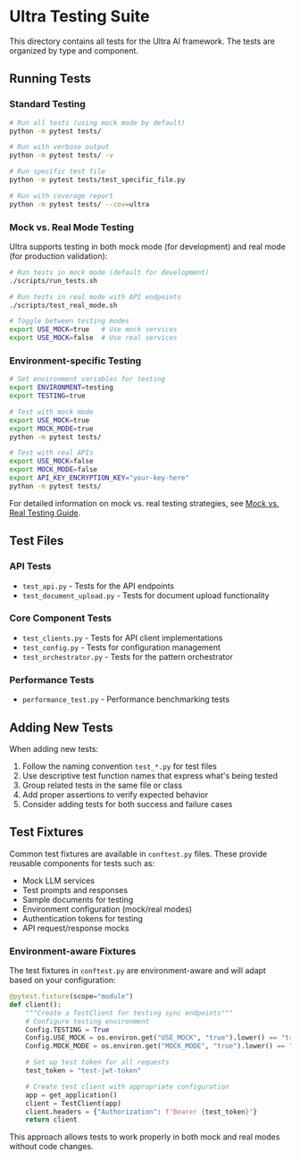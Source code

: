 # Ultra Testing Suite

This directory contains all tests for the Ultra AI framework. The tests are organized by type and component.

## Running Tests

### Standard Testing

```bash
# Run all tests (using mock mode by default)
python -m pytest tests/

# Run with verbose output
python -m pytest tests/ -v

# Run specific test file
python -m pytest tests/test_specific_file.py

# Run with coverage report
python -m pytest tests/ --cov=ultra
```

### Mock vs. Real Mode Testing

Ultra supports testing in both mock mode (for development) and real mode (for production validation):

```bash
# Run tests in mock mode (default for development)
./scripts/run_tests.sh

# Run tests in real mode with API endpoints
./scripts/test_real_mode.sh

# Toggle between testing modes
export USE_MOCK=true   # Use mock services
export USE_MOCK=false  # Use real services
```

### Environment-specific Testing

```bash
# Set environment variables for testing
export ENVIRONMENT=testing
export TESTING=true

# Test with mock mode
export USE_MOCK=true
export MOCK_MODE=true
python -m pytest tests/

# Test with real APIs
export USE_MOCK=false
export MOCK_MODE=false
export API_KEY_ENCRYPTION_KEY="your-key-here"
python -m pytest tests/
```

For detailed information on mock vs. real testing strategies, see [Mock vs. Real Testing Guide](../documentation/testing/mock_vs_real_testing.md).

## Test Files

### API Tests

- `test_api.py` - Tests for the API endpoints
- `test_document_upload.py` - Tests for document upload functionality

### Core Component Tests

- `test_clients.py` - Tests for API client implementations
- `test_config.py` - Tests for configuration management
- `test_orchestrator.py` - Tests for the pattern orchestrator

### Performance Tests

- `performance_test.py` - Performance benchmarking tests

## Adding New Tests

When adding new tests:

1. Follow the naming convention `test_*.py` for test files
2. Use descriptive test function names that express what's being tested
3. Group related tests in the same file or class
4. Add proper assertions to verify expected behavior
5. Consider adding tests for both success and failure cases

## Test Fixtures

Common test fixtures are available in `conftest.py` files. These provide reusable components for tests such as:

- Mock LLM services
- Test prompts and responses
- Sample documents for testing
- Environment configuration (mock/real modes)
- Authentication tokens for testing
- API request/response mocks

### Environment-aware Fixtures

The test fixtures in `conftest.py` are environment-aware and will adapt based on your configuration:

```python
@pytest.fixture(scope="module")
def client():
    """Create a TestClient for testing sync endpoints"""
    # Configure testing environment
    Config.TESTING = True
    Config.USE_MOCK = os.environ.get("USE_MOCK", "true").lower() == "true"
    Config.MOCK_MODE = os.environ.get("MOCK_MODE", "true").lower() == "true"

    # Set up test token for all requests
    test_token = "test-jwt-token"

    # Create test client with appropriate configuration
    app = get_application()
    client = TestClient(app)
    client.headers = {"Authorization": f"Bearer {test_token}"}
    return client
```

This approach allows tests to work properly in both mock and real modes without code changes.

